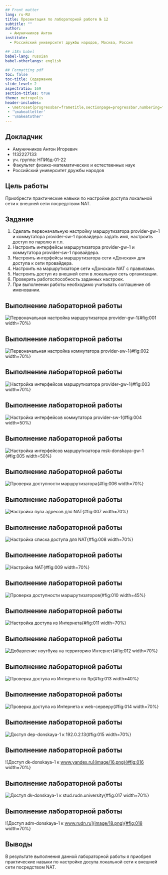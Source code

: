 ```yaml
---
## Front matter
lang: ru-RU
title: Презентация по лабораторной работе № 12
subtitle: ""
author:
  - Амуничников Антон
institute:
  - Российский университет дружбы народов, Москва, Россия

## i18n babel
babel-lang: russian
babel-otherlangs: english

## Formatting pdf
toc: false
toc-title: Содержание
slide_level: 2
aspectratio: 169
section-titles: true
theme: metropolis
header-includes:
 - \metroset{progressbar=frametitle,sectionpage=progressbar,numbering=fraction}
 - '\makeatletter'
 - '\makeatother'
---
```



## Докладчик

  * Амуничников Антон Игоревич
  * 1132227133
  * уч. группа: НПИбд-01-22
  * Факультет физико-математических и естественных наук
  * Российский университет дружбы народов

## Цель работы

Приобрести практические навыки по настройке доступа локальной сети к внешней сети посредством NAT.

## Задание

1. Сделать первоначальную настройку маршрутизатора provider-gw-1 и коммутатора provider-sw-1 провайдера: задать имя, настроить доступ по
паролю и т.п.
2. Настроить интерфейсы маршрутизатора provider-gw-1 и коммутатора
provider-sw-1 провайдера.
3. Настроить интерфейсы маршрутизатора сети «Донская» для доступа к сети
провайдера.
4. Настроить на маршрутизаторе сети «Донская» NAT с правилами.
5. Настроить доступ из внешней сети в локальную сеть организации.
6. Проверить работоспособность заданных настроек.
7. При выполнении работы необходимо учитывать соглашение об именовании.

## Выполнение лабораторной работы

![Первоначальная настройка маршрутизатора provider-gw-1](image/1.png){#fig:001 width=70%}

## Выполнение лабораторной работы

![Первоначальная настройка коммутатора provider-sw-1](image/2.png){#fig:002 width=70%}

## Выполнение лабораторной работы

![Настройка интерфейсов маршрутизатора provider-gw-1](image/3.png){#fig:003 width=70%}

## Выполнение лабораторной работы

![Настройка интерфейсов коммутатора provider-sw-1](image/4.png){#fig:004 width=50%}

## Выполнение лабораторной работы

![Настройка интерфейсов маршрутизатора msk-donskaya-gw-1](image/5.png){#fig:005 width=50%}

## Выполнение лабораторной работы

![Проверка доступности маршрутизатора](image/6.png){#fig:006 width=70%}

## Выполнение лабораторной работы

![Настройка пула адресов для NAT](image/7.png){#fig:007 width=70%}

## Выполнение лабораторной работы

![Настройка списка доступа для NAT](image/8.png){#fig:008 width=70%}

## Выполнение лабораторной работы

![Настройка NAT](image/9.png){#fig:009 width=70%}

## Выполнение лабораторной работы

![Проверка доступности маршрутизаторов](image/10.png){#fig:010 width=45%}

## Выполнение лабораторной работы

![Настройка доступа из Интернета](image/11.png){#fig:011 width=70%}

## Выполнение лабораторной работы

![Добавление ноутбука на территорию Интернет](image/12.png){#fig:012 width=70%}

## Выполнение лабораторной работы

![Проверка доступа из Интернета по ftp](image/13.png){#fig:013 width=40%}

## Выполнение лабораторной работы

![Проверка доступа из Интернета к web-серверу](image/14.png){#fig:014 width=70%}

## Выполнение лабораторной работы

![Доступ dep-donskaya-1 к 192.0.2.13](image/15.png){#fig:015 width=70%}

## Выполнение лабораторной работы

![Доступ dk-donskaya-1 к www.yandex.ru](image/16.png){#fig:016 width=70%}

## Выполнение лабораторной работы

![Доступ dk-donskaya-1 к stud.rudn.university](image/17.png){#fig:017 width=70%}

## Выполнение лабораторной работы

![Доступ adm-donskaya-1 к www.rudn.ru](image/18.png){#fig:018 width=70%}

## Выводы

В результате выполнения данной лабораторной работы я приобрел практические навыки по настройке досупа локальной сети к внешней сети посредством NAT.


